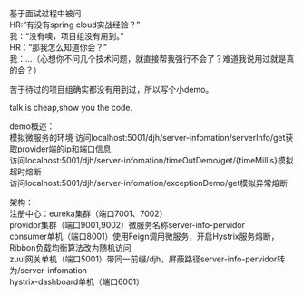 基于面试过程中被问   
HR:“有没有spring cloud实战经验？”    
我：“没有噢，项目组没有用到。”   
HR：“那我怎么知道你会？”    
我：...（心想你不问几个技术问题，就直接帮我强行不会了？难道我说用过就是真的会？）   

苦于待过的项目组确实都没有用到过，所以写个小demo。   

talk is cheap,show you the code.


demo概述：  
模拟微服务的环境
访问localhost:5001/djh/server-infomation/serverInfo/get获取provider端的ip和端口信息   
访问localhost:5001/djh/server-infomation/timeOutDemo/get/{timeMillis}模拟超时熔断   
访问localhost:5001/djh/server-infomation/exceptionDemo/get模拟异常熔断   



架构：  
注册中心：eureka集群（端口7001、7002）  
providor集群（端口9001,9002）微服务名称server-info-pervidor  
consumer单机（端口8001）使用Feign调用微服务，开启Hystrix服务熔断，Ribbon负载均衡算法改为随机访问  
zuul网关单机（端口5001）带同一前缀/djh，屏蔽路径server-info-pervidor转为/server-infomation  
hystrix-dashboard单机（端口6001）  
